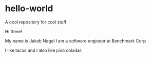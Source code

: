 # hello-world

A cool repository for cool stuff

Hi there!

My name is Jakob Nagel
I am a software engineer at Benchmark Corp

I like tacos and I also like pina coladas
